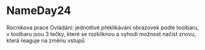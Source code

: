 # NameDay24
Rocnikova prace
Ovládání:
jednotlivé překlikávání obrazovek podle toolbaru,
v toolbaru jsou 3 tečky, které se rozkliknou a vyhodí možnost načíst znovu, která reaguje na změnu vstupů
